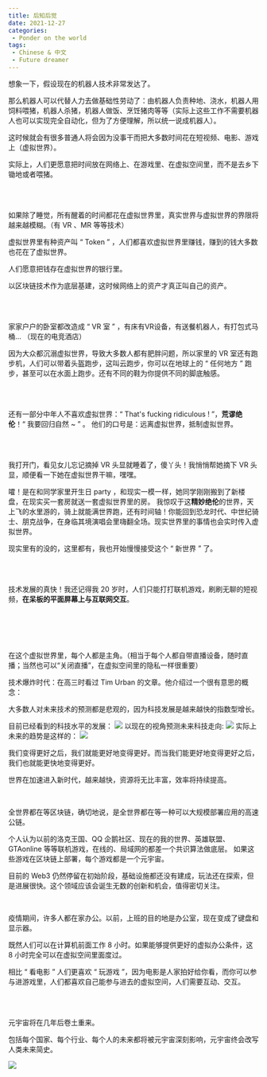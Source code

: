 ```yaml
---
title: 后知后觉
date: 2021-12-27
categories:
 - Ponder on the world
tags:
 - Chinese & 中文
 - Future dreamer
---
```


想象一下，假设现在的机器人技术非常发达了。

那么机器人可以代替人力去做基础性劳动了：由机器人负责种地、浇水，机器人用饲料喂猪，机器人杀猪，机器人做饭、烹饪猪肉等等（实际上这些工作不需要机器人也可以实现完全自动化，但为了方便理解，所以统一说成机器人）。

这时候就会有很多普通人将会因为没事干而把大多数时间花在短视频、电影、游戏上（虚拟世界）。

实际上，人们更愿意把时间放在网络上、在游戏里、在虚拟空间里，而不是去乡下锄地或者喂猪。

<br>

<br>

如果除了睡觉，所有醒着的时间都花在虚拟世界里，真实世界与虚拟世界的界限将越来越模糊。（有 VR 、MR 等等技术）

虚拟世界里有种资产叫 “ Token ” ，人们都喜欢虚拟世界里赚钱，赚到的钱大多数也花在了虚拟世界。

人们愿意把钱存在虚拟世界的银行里。

以区块链技术作为底层基建，这时候网络上的资产才真正叫自己的资产。

<br><br>

家家户户的卧室都改造成 “ VR 室 ”  ，有床有VR设备，有送餐机器人，有打包式马桶... （现在的电竞酒店）

因为大众都沉溺虚拟世界，导致大多数人都有肥胖问题，所以家里的 VR 室还有跑步机，人们可以带着头盔跑步，这叫云跑步，你可以在地球上的 “ 任何地方 ” 跑步，甚至可以在水面上跑步。还有不同的鞋为你提供不同的脚底触感。

<br><br>

还有一部分中年人不喜欢虚拟世界：“ That's fucking ridiculous ! ”，**荒谬绝伦**！“ 我要回归自然 ~ ” 。
他们的口号是：远离虚拟世界，抵制虚拟世界。

<br><br>

我打开门，看见女儿忘记摘掉 VR 头显就睡着了，傻丫头！我悄悄帮她摘下 VR 头显，顺便看一下她在虚拟世界干嘛，嘿嘿。

嚯！是在和同学家里开生日 party ，和现实一模一样，她同学刚刚搬到了新楼盘，在现实买一套房就送一套虚拟世界里的房。
我惊叹于这**精妙绝伦**的世界，天上飞的水里游的，骑上就能满世界跑，还有时间轴！你能回到恐龙时代、中世纪骑士、朋克战争，在身临其境演唱会里嗨翻全场。现实世界里的事情也会实时传入虚拟世界。

现实里有的没的，这里都有，我也开始慢慢接受这个 “ 新世界 ” 了。

<br>

<br>

技术发展的真快！我还记得我 20 岁时，人们只能打打联机游戏，刷刷无聊的短视频，**在呆板的平面屏幕上与互联网交互**。

<br>

<br><br>

在这个虚拟世界里，每个人都是主角。（相当于每个人都自带直播设备，随时直播；当然也可以“关闭直播”，在虚拟空间里的隐私一样很重要）

技术爆炸时代：在高三时看过 Tim Urban 的文章。他介绍过一个很有意思的概念：

大多数人对未来技术的预测都是悲观的，因为科技发展是越来越快的指数型增长。

目前已经看到的科技水平的发展：
<img src="https://s1.imagehub.cc/images/2022/12/13/c3c924b9bf93f1b08ec591f8d4f473de.png">
以现在的视角预测未来科技走向: 
<img src="https://s1.imagehub.cc/images/2022/12/13/eed595f94d665b63dd2e446f6a3d8d3b.png">
实际上未来的趋势是这样的：
<img src="https://s1.imagehub.cc/images/2022/12/13/40826f2933f48fe08299652ab3452da3.png">

我们变得更好之后，我们就能更好地变得更好。而当我们能更好地变得更好之后，我们也就能更快地变得更好。

世界在加速进入新时代，越来越快，资源将无比丰富，效率将持续提高。

<br>

全世界都在等区块链，确切地说，是全世界都在等一种可以大规模部署应用的高速公链。

个人认为以前的洛克王国、QQ 企鹅社区、现在的我的世界、英雄联盟、GTAonline 等等联机游戏，在线的、局域网的都差一个共识算法做底层。
如果这些游戏在区块链上部署，每个游戏都是一个元宇宙。


目前的 Web3 仍然停留在初始阶段，基础设施都还没有建成，玩法还在探索，但是进展很快。这个领域应该会诞生无数的创新和机会，值得密切关注。

<br>

疫情期间，许多人都在家办公。以前，上班的目的地是办公室，现在变成了键盘和显示器。

既然人们可以在计算机前面工作 8 小时。如果能够提供更好的虚拟办公条件，这 8 小时完全可以在虚拟空间里面度过。

相比 “ 看电影 ” 人们更喜欢 “ 玩游戏 ”，因为电影是人家拍好给你看，而你可以参与进游戏里，人们都喜欢自己能参与进去的虚拟空间，人们需要互动、交互。

<br>
<br>

元宇宙将在几年后卷土重来。

包括每个国家、每个行业、每个人的未来都将被元宇宙深刻影响，元宇宙终会改写人类未来简史。
<br>

<img src="https://s1.imagehub.cc/images/2022/12/13/cd4d11d66c20829973e6d3620752aa6b.png">

<br>

